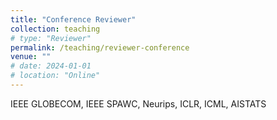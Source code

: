 ```yaml
---
title: "Conference Reviewer"
collection: teaching
# type: "Reviewer"
permalink: /teaching/reviewer-conference
venue: ""
# date: 2024-01-01
# location: "Online"
---
```


IEEE GLOBECOM, IEEE SPAWC, Neurips, ICLR, ICML, AISTATS

